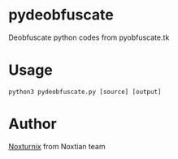 # pydeobfuscate
Deobfuscate python codes from pyobfuscate.tk

# Usage
    python3 pydeobfuscate.py [source] [output]

# Author
[Noxturnix](https://github.com/Noxturnix) from Noxtian team

